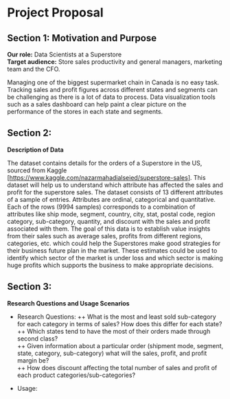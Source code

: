 # Project Proposal

## Section 1: Motivation and Purpose

**Our role:** Data Scientists at a Superstore    
**Target audience:** Store sales productivity and general managers, marketing team and the CFO.

Managing one of the biggest supermarket chain in Canada is no easy task. Tracking sales and profit figures across different states and segments can be challenging as there is a lot of data to process. Data visualization tools such as a sales dashboard can help paint a clear picture on the performance of the stores in each state and segments.  



## Section 2:   
**Description of Data**  

The dataset contains details for the orders of a Superstore in the US, sourced from Kaggle [https://www.kaggle.com/nazarmahadialseied/superstore-sales]. This dataset will help us to understand which attribute has affected the sales and profit for the superstore sales. The dataset consists of 13 different attributes of a sample of entries. Attributes are ordinal, categorical and quantitative. Each of the rows (9994 samples) corresponds to a combination of attributes like ship mode, segment, country, city, stat, postal code, region category, sub-category, quantity, and discount with the sales and profit associated with them. The goal of this data is to establish value insights from their sales such as average sales, profits from different regions, categories, etc. which could help the Superstores make good strategies for their business future plan in the market. These estimates could be used to identify which sector of the market is under loss and which sector is making huge profits which supports the business to make appropriate decisions.


## Section 3: 

**Research Questions and Usage Scenarios**
+ Research Questions: 
   ++ What is the most and least sold sub-category for each category in terms of sales? How does this differ for each state?   
   ++ Which states tend to have the most of their orders made through second class?   
   ++ Given information about a particular order (shipment mode, segment, state, category, sub-category) what will the sales, profit, and profit margin be?   
   ++ How does discount affecting the total number of sales and profit of each product categories/sub-categories?
   
+ Usage:   





